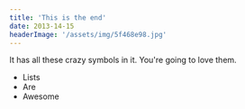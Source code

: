 ```yaml
---
title: 'This is the end'
date: 2013-14-15
headerImage: '/assets/img/5f468e98.jpg'
---
```

It has all these crazy symbols in it. You're going to love them.

- Lists
- Are
- Awesome


